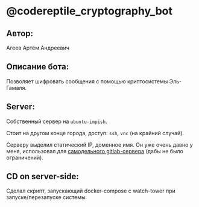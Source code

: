 # @codereptile_cryptography_bot

## Автор:
Агеев Артём Андреевич

## Описание бота:
Позволяет шифровать сообщения с помощью криптосистемы Эль-Гамаля.

## Server:
Собственный сервер на `ubuntu-impish`. 

Стоит на другом конце города, доступ: `ssh`, `vnc` (на крайний случай).

Серверу выделил статический IP, доменное имя. Он уже очень давно у меня, использовал для [самодельного gitlab-сервера](https://gitlab.codereptile.ru) (дабы не было ограничений).

## CD on server-side:
Сделал скрипт, запускающий docker-compose с watch-tower при запуске/перезапуске системы.
